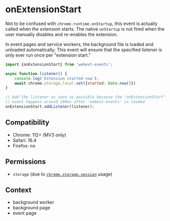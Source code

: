 # onExtensionStart

Not to be confused with `chrome.runtime.onStartup`, this event is actually called when _the extension_ starts. The native `onStartup` is not fired when the user manually disables and re-enables the extension.

In event pages and service workers, the background file is loaded and unloaded automatically; This event will ensure that the specified listener is only ever run once per "extension start."

```js
import {onExtensionStart} from 'webext-events';

async function listener() {
	console.log('Extension started now');
	await chrome.storage.local.set({started: Date.now()})
}

// Add the listener as soon as possible because the "onExtensionStart"
// event happens around 100ms after 'webext-events' is loaded
onExtensionStart.addListener(listener);
```

## Compatibility

- Chrome: 112+ (MV3 only)
- Safari: 16.4
- Firefox: no

## Permissions

- `storage` (due to [`chrome.storage.session`](https://developer.mozilla.org/en-US/docs/Mozilla/Add-ons/WebExtensions/API/storage/session) usage)

## Context

- background worker
- background page
- event page
